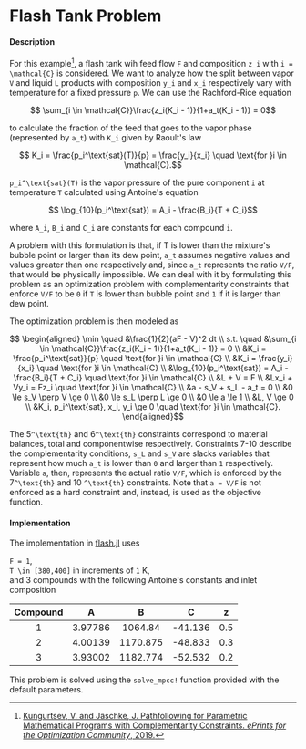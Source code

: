 # Flash Tank Problem

#### Description
For this example[^1], a flash tank wih feed flow ``F`` and composition ``z_i`` with ``i = \mathcal{C}`` is considered. We want to analyze how the split between vapor ``V`` and liquid ``L`` products with composition ``y_i`` and ``x_i`` respectively vary with temperature for a fixed pressure ``p``. We can use the Rachford-Rice equation 

[^1]: [Kungurtsev, V. and Jäschke, J. Pathfollowing for Parametric Mathematical Programs with Complementarity Constraints. _ePrints for the Optimization Community_, 2019.](http://www.optimization-online.org/DB_HTML/2019/02/7084.html)

```math
    \sum_{i \in \mathcal{C}}\frac{z_i(K_i - 1)}{1+a_t(K_i - 1)} = 0
```
to calculate the fraction of the feed that goes to the vapor phase (represented by ``a_t``) with ``K_i`` given by Raoult's law
```math
    K_i = \frac{p_i^\text{sat}(T)}{p} = \frac{y_i}{x_i} \quad \text{for }i \in \mathcal{C}.
```
``p_i^\text{sat}(T)`` is the vapor pressure of the pure component ``i`` at temperature ``T`` calculated using Antoine's equation
```math
    \log_{10}(p_i^\text{sat}) = A_i - \frac{B_i}{T + C_i}
```
where ``A_i``, ``B_i`` and ``C_i`` are constants for each compound ``i``. 

A problem with this formulation is that, if T is lower than the mixture's bubble point or larger than its dew point, ``a_t`` assumes negative values and values greater than one respectively and, since ``a_t`` represents the ratio ``V/F``, that would be physically impossible. We can deal with it by formulating this problem as an optimization problem with complementarity constraints that enforce ``V/F`` to be ``0`` if ``T`` is lower than bubble point and ``1`` if it is larger than dew point. 

The optimization problem is then modeled as 
```math
    \begin{aligned}
        \min \quad &\frac{1}{2}(aF - V)^2 dt \\
                s.t. \quad &\sum_{i \in \mathcal{C}}\frac{z_i(K_i - 1)}{1+a_t(K_i - 1)} = 0 \\
                           &K_i = \frac{p_i^\text{sat}}{p} \quad \text{for }i \in \mathcal{C} \\
                           &K_i = \frac{y_i}{x_i} \quad \text{for }i \in \mathcal{C} \\
                           &\log_{10}(p_i^\text{sat}) = A_i - \frac{B_i}{T + C_i} \quad \text{for }i \in \mathcal{C} \\
                           &L + V = F \\
                           &Lx_i + Vy_i = Fz_i \quad \text{for }i \in \mathcal{C} \\
                           &a - s_V + s_L - a_t = 0 \\
                           &0 \le s_V \perp V \ge 0 \\
                           &0 \le s_L \perp L \ge 0 \\
                           &0 \le a \le 1 \\
                           &L, V \ge 0 \\
                           &K_i, p_i^\text{sat}, x_i, y_i \ge 0 \quad \text{for }i \in \mathcal{C}.
    \end{aligned}
```
The 5``^\text{th}`` and 6``^\text{th}`` constraints correspond to material balances, total and componentwise respectively. Constraints 7-10 describe the complementarity conditions, ``s_L`` and ``s_V`` are slacks variables that represent how much ``a_t`` is lower than ``0`` and larger than ``1`` respectively. Variable ``a``, then, represents the actual ratio ``V/F``, which is enforced by the 7``^\text{th}`` and 10 ``^\text{th}`` constraints. Note that ``a = V/F`` is not enforced as a hard constraint and, instead, is used as the objective function. 

#### Implementation
The implementation in [flash.jl](https://github.com/Process-Optimization-and-Control/MPCCLibrary/blob/main/scripts/flash.jl) uses

``F = 1``, \
``T \in [380,400]`` in increments of ``1`` K, \
and 3 compounds with the following Antoine's constants and inlet composition

| Compound | A       | B        | C       | z   |
|:--------:|:-------:|:--------:|:-------:|:---:|
| 1        | 3.97786 | 1064.84  | -41.136 | 0.5 |
| 2        | 4.00139 | 1170.875 | -48.833 | 0.3 |
| 3        | 3.93002 | 1182.774 | -52.532 | 0.2 |

This problem is solved using the `solve_mpcc!` function provided with the default parameters.  




